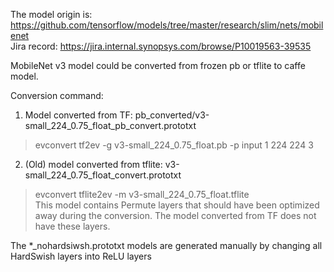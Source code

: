 The model origin is: https://github.com/tensorflow/models/tree/master/research/slim/nets/mobilenet  
Jira record: https://jira.internal.synopsys.com/browse/P10019563-39535  

MobileNet v3 model could be converted from frozen pb or tflite to caffe model.  

Conversion command:
1. Model converted from TF: pb_converted/v3-small_224_0.75_float_pb_convert.prototxt
> evconvert tf2ev -g v3-small_224_0.75_float.pb -p input 1 224 224 3  

2. (Old) model converted from tflite: v3-small_224_0.75_float_convert.prototxt
> evconvert tflite2ev -m v3-small_224_0.75_float.tflite  
This model contains Permute layers that should have been optimized away during the conversion.
The model converted from TF does not have these layers.

The *_nohardsiwsh.prototxt models are generated manually by changing all HardSwish layers into ReLU layers

